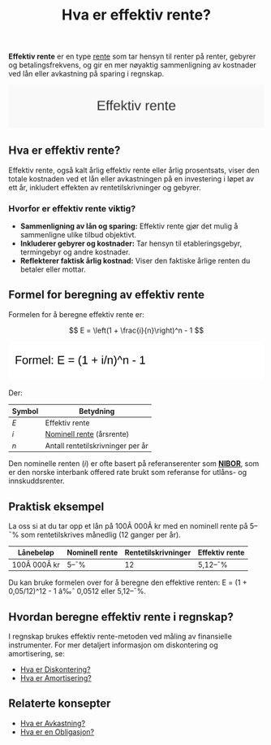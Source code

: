﻿---
title: "Hva er effektiv rente?"
seoTitle: "Hva er effektiv rente?"
description: '**Effektiv rente** er en type [rente](/blogs/regnskap/rente "Rente “ En komplett guide til rente i regnskap") som tar hensyn til renter på renter, gebyrer og...'
---

**Effektiv rente** er en type [rente](/blogs/regnskap/rente "Rente “ En komplett guide til rente i regnskap") som tar hensyn til renter på renter, gebyrer og betalingsfrekvens, og gir en mer nøyaktig sammenligning av kostnader ved lån eller avkastning på sparing i regnskap.

![Hva er effektiv rente?](hva-er-effektiv-rente-image.svg)

## Hva er effektiv rente?

Effektiv rente, også kalt årlig effektiv rente eller årlig prosentsats, viser den totale kostnaden ved et lån eller avkastningen på en investering i løpet av ett år, inkludert effekten av rentetilskrivninger og gebyrer.

### Hvorfor er effektiv rente viktig?

* **Sammenligning av lån og sparing:** Effektiv rente gjør det mulig å sammenligne ulike tilbud objektivt.
* **Inkluderer gebyrer og kostnader:** Tar hensyn til etableringsgebyr, termingebyr og andre kostnader.
* **Reflekterer faktisk årlig kostnad:** Viser den faktiske årlige renten du betaler eller mottar.

## Formel for beregning av effektiv rente

Formelen for å beregne effektiv rente er:

$$
E = \left(1 + \frac{i}{n}\right)^n - 1
$$

![Formel for effektiv rente](effektiv-rente-formel.svg)

Der:

| Symbol | Betydning |
| ------ | --------- |
| *E*    | Effektiv rente |
| *i*    | [Nominell rente](/blogs/regnskap/hva-er-nominell-rente "Hva er Nominell rente? Komplett Guide til Definisjon og Beregning av Nominell rente i Regnskap") (årsrente) |
| *n*    | Antall rentetilskrivninger per år |

Den nominelle renten (*i*) er ofte basert på referanserenter som **[NIBOR](/blogs/regnskap/nibor "NIBOR “ Norsk Interbank Offered Rate: Definisjon, bruk og betydning")**, som er den norske interbank offered rate brukt som referanse for utlåns- og innskuddsrenter.

## Praktisk eksempel

La oss si at du tar opp et lån på 100Â 000Â kr med en nominell rente på 5–¯% som rentetilskrives månedlig (12 ganger per år).

| Lånebeløp | Nominell rente | Rentetilskrivninger | Effektiv rente |
| --------- | -------------- | ------------------- | -------------- |
| 100Â 000Â kr | 5–¯%            | 12                  | 5,12–¯%         |

Du kan bruke formelen over for å beregne den effektive renten:
E = (1 + 0,05/12)^12 - 1 â‰ˆ 0,0512 eller 5,12–¯%.

## Hvordan beregne effektiv rente i regnskap?

I regnskap brukes effektiv rente-metoden ved måling av finansielle instrumenter. For mer detaljert informasjon om diskontering og amortisering, se:

- [Hva er Diskontering?](/blogs/regnskap/hva-er-diskontering "Hva er Diskontering? Komplett Guide til Nåverdi og Diskonterte Kontantstrømmer")
- [Hva er Amortisering?](/blogs/regnskap/hva-er-amortisering "Hva er Amortisering? En Komplett Guide til Avskrivninger og Amortisering")

## Relaterte konsepter

- [Hva er Avkastning?](/blogs/regnskap/hva-er-avkastning "Hva er Avkastning? Komplett Guide til Investeringsavkastning og Beregning")
- [Hva er en Obligasjon?](/blogs/regnskap/hva-er-obligasjon "Hva er en Obligasjon? Komplett Guide til Obligasjoner i Regnskap")











